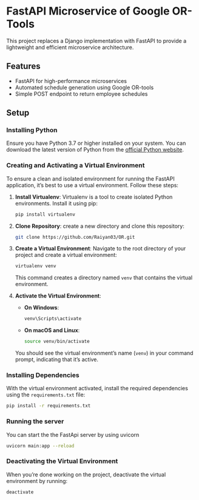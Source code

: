# FastAPI Microservice of Google OR-Tools

This project replaces a Django implementation with FastAPI to provide a lightweight and efficient microservice architecture.

## Features

- FastAPI for high-performance microservices
- Automated schedule generation using Google OR-tools
- Simple POST endpoint to return employee schedules

## Setup

### Installing Python

Ensure you have Python 3.7 or higher installed on your system. You can download the latest version of Python from the [official Python website](https://www.python.org/downloads/).

### Creating and Activating a Virtual Environment

To ensure a clean and isolated environment for running the FastAPI application, it’s best to use a virtual environment. Follow these steps:

1. **Install Virtualenv**: Virtualenv is a tool to create isolated Python environments. Install it using pip:

    ```bash
    pip install virtualenv
    ```
2. **Clone Repository**: create a new directory and clone this repository:

    ```bash
    git clone https://github.com/Raiyan03/OR.git
    ```

2. **Create a Virtual Environment**: Navigate to the root directory of your project and create a virtual environment:

    ```bash
    virtualenv venv
    ```

    This command creates a directory named `venv` that contains the virtual environment.

3. **Activate the Virtual Environment**:

    - **On Windows**:

      ```bash
      venv\Scripts\activate
      ```

    - **On macOS and Linux**:

      ```bash
      source venv/bin/activate
      ```

    You should see the virtual environment’s name (`venv`) in your command prompt, indicating that it’s active.

### Installing Dependencies

With the virtual environment activated, install the required dependencies using the `requirements.txt` file:

```bash
pip install -r requirements.txt
```
### Running the server

You can start the the FastApi server by using uvicorn

```bash
uvicorn main:app --reload
```

### Deactivating the Virtual Environment

When you’re done working on the project, deactivate the virtual environment by running:

```bash
deactivate
```